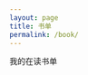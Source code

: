 ```yaml
---
layout: page
title: 书单
permalink: /book/
---
```

<style>
.book:visited {
    color: #000;
}
</style>

我的在读书单